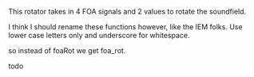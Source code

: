This rotator takes in 4 FOA signals and 2 values to rotate the soundfield. 

I think I should rename these functions however, like the IEM folks. Use lower case letters only and underscore for whitespace. 

so instead of foaRot we get foa_rot. 

todo
